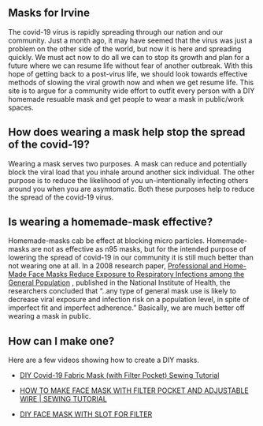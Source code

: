 ## Masks for Irvine

The covid-19 virus is rapidly spreading through our nation and our community. Just a month ago, it may have seemed that the virus was just a problem on the other side of the world, but now it is here and spreading quickly. We must act now to do all we can to stop its growth and plan for a future where we can resume life without fear of another outbreak. With this hope of getting back to a post-virus life, we should look towards effective methods of slowing the viral growth now and when we get resume life. This site is to argue for a community wide effort to outfit every person with a DIY homemade resuable mask and get people to wear a mask in public/work spaces. 

## How does wearing a mask help stop the spread of the covid-19?

Wearing a mask serves two purposes. A mask can reduce and potentially block the viral load that you inhale around another sick individual. The other purpose is to reduce the likelihood of you un-intentionally infecting others around you when you are asymtomatic. Both these purposes help to reduce the spread of the covid-19 virus. 

## Is wearing a homemade-mask effective?

Homemade-masks cab be effect at blocking micro particles. Homemade-masks are not as effective as n95 masks, but for the intended purpose of lowering the spread of covid-19 in our community it is still much better than not wearing one at all. In a 2008 research paper, [Professional and Home-Made Face Masks Reduce Exposure to Respiratory Infections among the General Population](https://www.ncbi.nlm.nih.gov/pmc/articles/PMC2440799/)  , published in the National Institute of Health, the researchers concluded that “..any type of general mask use is likely to decrease viral exposure and infection risk on a population level, in spite of imperfect fit and imperfect adherence.” Basically, we are much better off  wearing a mask in public.

## How can I make one?

Here are a few videos showing how to create a DIY masks.

- [DIY Covid-19 Fabric Mask (with Filter Pocket) Sewing Tutorial](https://www.youtube.com/watch?v=S9RWII2-5_4)

- [HOW TO MAKE FACE MASK WITH FILTER POCKET AND ADJUSTABLE WIRE | SEWING TUTORIAL](https://www.youtube.com/watch?v=BCJcE-r7kcg)

- [DIY FACE MASK WITH SLOT FOR FILTER](https://www.youtube.com/watch?v=vTJevg9i7XA )




